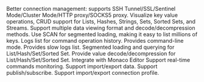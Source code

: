 Better connection management: supports SSH Tunnel/SSL/Sentinel Mode/Cluster Mode/HTTP proxy/SOCKS5 proxy.
Visualize key value operations, CRUD support for Lists, Hashes, Strings, Sets, Sorted Sets, and Streams.
Support multiple data viewing format and decode/decompression methods.
Use SCAN for segmented loading, making it easy to list millions of keys.
Logs list for command operation history.
Provides command-line mode.
Provides slow logs list.
Segmented loading and querying for List/Hash/Set/Sorted Set.
Provide value decode/decompression for List/Hash/Set/Sorted Set.
Integrate with Monaco Editor
Support real-time commands monitoring.
Support import/export data.
Support publish/subscribe.
Support import/export connection profile.